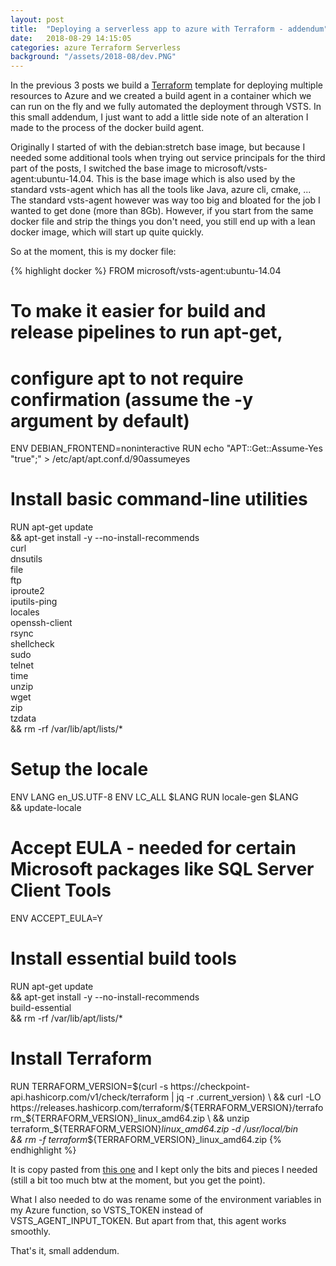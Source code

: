 ```yaml
---
layout: post
title:  "Deploying a serverless app to azure with Terraform - addendum"
date:   2018-08-29 14:15:05
categories: azure Terraform Serverless
background: "/assets/2018-08/dev.PNG"
---
```


In the previous 3 posts we build a [Terraform][terraformstart] template for deploying multiple resources to Azure and we created a build agent in a container which we can run on the fly and we fully automated the deployment through VSTS. In this small addendum, I just want to add a little side note of an alteration I made to the process of the docker build agent. 

Originally I started of with the debian:stretch base image, but because I needed some additional tools when trying out service principals for the third part of the posts, I switched the base image to microsoft/vsts-agent:ubuntu-14.04. This is the base image which is also used by the standard vsts-agent which has all the tools like Java, azure cli, cmake, ... The standard vsts-agent however was way too big and bloated for the job I wanted to get done (more than 8Gb). However, if you start from the same docker file and strip the things you don't need, you still end up with a lean docker image, which will start up quite quickly. 

So at the moment, this is my docker file:

{% highlight docker %}
FROM microsoft/vsts-agent:ubuntu-14.04

# To make it easier for build and release pipelines to run apt-get,
# configure apt to not require confirmation (assume the -y argument by default)
ENV DEBIAN_FRONTEND=noninteractive
RUN echo "APT::Get::Assume-Yes \"true\";" > /etc/apt/apt.conf.d/90assumeyes

# Install basic command-line utilities
RUN apt-get update \
 && apt-get install -y --no-install-recommends \
    curl \
    dnsutils \
    file \
    ftp \
    iproute2 \
    iputils-ping \
    locales \
    openssh-client \
    rsync\
    shellcheck \
    sudo \
    telnet \
    time \
    unzip \
    wget \
    zip \
    tzdata \
 && rm -rf /var/lib/apt/lists/*

 # Setup the locale
ENV LANG en_US.UTF-8
ENV LC_ALL $LANG
RUN locale-gen $LANG \
 && update-locale

# Accept EULA - needed for certain Microsoft packages like SQL Server Client Tools
ENV ACCEPT_EULA=Y

# Install essential build tools
RUN apt-get update \
 && apt-get install -y --no-install-recommends \
    build-essential \
 && rm -rf /var/lib/apt/lists/*
 
 # Install Terraform
RUN TERRAFORM_VERSION=$(curl -s https://checkpoint-api.hashicorp.com/v1/check/terraform | jq -r .current_version) \
 && curl -LO https://releases.hashicorp.com/terraform/${TERRAFORM_VERSION}/terraform_${TERRAFORM_VERSION}_linux_amd64.zip \
 && unzip terraform_${TERRAFORM_VERSION}_linux_amd64.zip -d /usr/local/bin \
 && rm -f terraform_${TERRAFORM_VERSION}_linux_amd64.zip
{% endhighlight %}

It is copy pasted from [this one][docker] and I kept only the bits and pieces I needed (still a bit too much btw at the moment, but you get the point). 

What I also needed to do was rename some of the environment variables in my Azure function, so VSTS_TOKEN instead of VSTS_AGENT_INPUT_TOKEN. But apart from that, this agent works smoothly. 

That's it, small addendum. 

[terraformstart]: https://www.terraform.io/
[docker]: https://github.com/microsoft/vsts-agent-docker/blob/e1d3d411ddd55ac4f0385ad3291439d8a3949614/ubuntu/14.04/standard/Dockerfile

